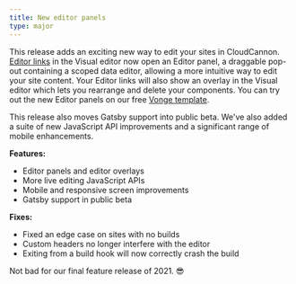 ```yaml
---
title: New editor panels
type: major
---
```

This release adds an exciting new way to edit your sites in CloudCannon. [Editor links](/documentation/articles/extending-in-app-navigation-with-editor-links/) in the Visual editor now open an Editor panel, a draggable pop-out containing a scoped data editor, allowing a more intuitive way to edit your site content. Your Editor links will also show an overlay in the Visual editor which lets you rearrange and delete your components. You can try out the new Editor panels on our free [Vonge template](/community/themes/vonge/).

This release also moves Gatsby support into public beta. We've also added a suite of new JavaScript API improvements and a significant range of mobile enhancements.

**Features:**

* Editor panels and editor overlays
* More live editing JavaScript APIs
* Mobile and responsive screen improvements
* Gatsby support in public beta

**Fixes:**

* Fixed an edge case on sites with no builds
* Custom headers no longer interfere with the editor
* Exiting from a build hook will now correctly crash the build



Not bad for our final feature release of 2021. 😎


